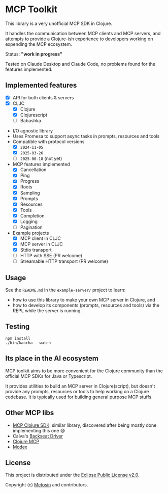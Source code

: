 # MCP Toolkit

This library is a very unofficial MCP SDK in Clojure.

It handles the communication between MCP clients and MCP servers, and attempts to provide
a Clojure-ish experience to developers working on expending the MCP ecosystem.

Status: **"work in progress"**

Tested on Claude Desktop and Claude Code, no problems found for the features implemented.

## Implemented features

- [x] API for both clients & servers
- [x] CLJC
  - [x] Clojure
  - [x] Clojurescript
  - [ ] Babashka
- I/O agnostic library
- Uses Promesa to support async tasks in prompts, resources and tools
- Compatible with protocol versions
  - [x] `2024-11-05`
  - [x] `2025-03-26`
  - [ ] `2025-06-18` (not yet)
- MCP features implemented
  - [x] Cancellation
  - [x] Ping
  - [x] Progress
  - [x] Roots
  - [x] Sampling
  - [x] Prompts
  - [x] Resources
  - [x] Tools
  - [x] Completion
  - [x] Logging
  - [ ] Pagination
- Example projects
  - [x] MCP client in CLJC
  - [x] MCP server in CLJC
  - [x] Stdio transport
  - [ ] HTTP with SSE (PR welcome)
  - [ ] Streamable HTTP transport (PR welcome)

## Usage

See the `README.md` in the `example-server/` project to learn:
- how to use this library to make your own MCP server in Clojure, and
- how to develop its components (prompts, resources and tools) via the REPL
while the server is running.

## Testing

```shell
npm install
./bin/kaocha --watch
```

## Its place in the AI ecosystem

MCP toolkit aims to be more convenient for the Clojure community than
the official MCP SDKs for Java or Typescript.

It provides utilities to build an MCP server in Clojure(script), but
doesn't provide any prompts, resources or tools to help working on a Clojure codebase.
It is typically used for building general purpose MCP stuffs.

## Other MCP libs

- [MCP Clojure SDK](https://github.com/unravel-team/mcp-clojure-sdk): similar library, discovered after being mostly done implementing this one 😅
- Calva's [Backseat Driver](https://github.com/BetterThanTomorrow/calva-backseat-driver)
- [Clojure MCP](https://github.com/bhauman/clojure-mcp)
- [Modex](https://github.com/theronic/modex)

## License

This project is distributed under the [Eclipse Public License v2.0](LICENSE.txt).

Copyright (c) [Metosin](https://metosin.fi) and contributors.

